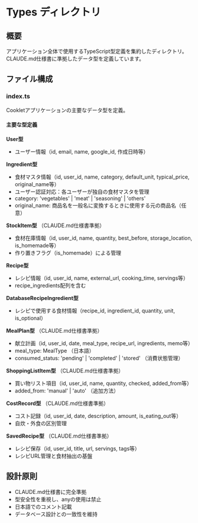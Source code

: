 # Types ディレクトリ

## 概要
アプリケーション全体で使用するTypeScript型定義を集約したディレクトリ。
CLAUDE.md仕様書に準拠したデータ型を定義しています。

## ファイル構成

### index.ts
Cookletアプリケーションの主要なデータ型を定義。

#### 主要な型定義

**User型**
- ユーザー情報（id, email, name, google_id, 作成日時等）

**Ingredient型**  
- 食材マスタ情報（id, user_id, name, category, default_unit, typical_price, original_name等）
- ユーザー認証対応：各ユーザーが独自の食材マスタを管理
- category: 'vegetables' | 'meat' | 'seasoning' | 'others'
- original_name: 商品名を一般名に変換するときに使用する元の商品名（任意）

**StockItem型** （CLAUDE.md仕様書準拠）
- 食材在庫情報（id, user_id, name, quantity, best_before, storage_location, is_homemade等）
- 作り置きフラグ（is_homemade）による管理

**Recipe型**
- レシピ情報（id, user_id, name, external_url, cooking_time, servings等）
- recipe_ingredients配列を含む

**DatabaseRecipeIngredient型**
- レシピで使用する食材情報（recipe_id, ingredient_id, quantity, unit, is_optional）

**MealPlan型** （CLAUDE.md仕様書準拠）
- 献立計画（id, user_id, date, meal_type, recipe_url, ingredients, memo等）
- meal_type: MealType （日本語）
- consumed_status: 'pending' | 'completed' | 'stored' （消費状態管理）

**ShoppingListItem型** （CLAUDE.md仕様書準拠）
- 買い物リスト項目（id, user_id, name, quantity, checked, added_from等）
- added_from: 'manual' | 'auto' （追加方法）

**CostRecord型** （CLAUDE.md仕様書準拠）
- コスト記録（id, user_id, date, description, amount, is_eating_out等）
- 自炊・外食の区別管理

**SavedRecipe型** （CLAUDE.md仕様書準拠）
- レシピ保存（id, user_id, title, url, servings, tags等）
- レシピURL管理と食材抽出の基盤

## 設計原則
- CLAUDE.md仕様書に完全準拠
- 型安全性を重視し、anyの使用は禁止
- 日本語でのコメント記載
- データベース設計との一致性を維持